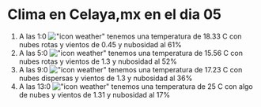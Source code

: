 # Clima en Celaya,mx en el dia 05

1. A las 1:0 !["icon weather"](http://openweathermap.org/img/w/04n.png) tenemos una temperatura de 18.33 C con nubes rotas y  vientos de 0.45 y nubosidad al 61%
1. A las 5:0 !["icon weather"](http://openweathermap.org/img/w/04n.png) tenemos una temperatura de 15.56 C con nubes rotas y  vientos de 1.3 y nubosidad al 52%
1. A las 9:0 !["icon weather"](http://openweathermap.org/img/w/03d.png) tenemos una temperatura de 17.23 C con nubes dispersas y  vientos de 1.3 y nubosidad al 36%
1. A las 13:0 !["icon weather"](http://openweathermap.org/img/w/02d.png) tenemos una temperatura de 25 C con algo de nubes y  vientos de 1.31 y nubosidad al 17%
